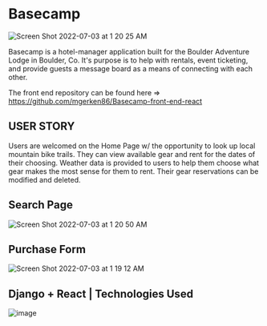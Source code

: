 # Basecamp

![Screen Shot 2022-07-03 at 1 20 25 AM](https://user-images.githubusercontent.com/105219025/177032777-5846391f-795e-45b7-97a1-da7e6d807c68.png)

Basecamp is a hotel-manager application built for the Boulder Adventure Lodge in Boulder, Co. It's purpose is to help with rentals, event ticketing, and provide guests a message board as a means of connecting with each other.

The front end repository can be found here => 
https://github.com/mgerken86/Basecamp-front-end-react

## USER STORY

Users are welcomed on the Home Page w/ the opportunity to look up local mountain bike trails. They can view available gear and rent for the dates of their choosing. Weather data is provided to users to help them choose what gear makes the most sense for them to rent. Their gear reservations can be modified and deleted.

## Search Page
![Screen Shot 2022-07-03 at 1 20 50 AM](https://user-images.githubusercontent.com/105219025/177026150-a1c21cac-0b0a-42a4-83fd-44dad8cb683d.png)


## Purchase Form
![Screen Shot 2022-07-03 at 1 19 12 AM](https://user-images.githubusercontent.com/105219025/177026148-b66ea6d5-5d23-4032-9a91-b973d20dacd1.png)

## Django + React | Technologies Used
![image](https://user-images.githubusercontent.com/105219025/177025448-327b43e9-5800-4aea-8d25-223730f89267.png)

